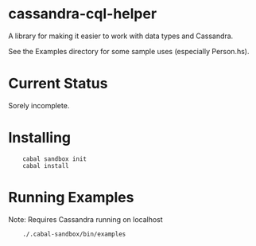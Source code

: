 # cassandra-cql-helper

A library for making it easier to work with data types and Cassandra.

See the Examples directory for some sample uses (especially Person.hs).

# Current Status

Sorely incomplete.

# Installing

        cabal sandbox init
        cabal install

# Running Examples

Note: Requires Cassandra running on localhost

        ./.cabal-sandbox/bin/examples
